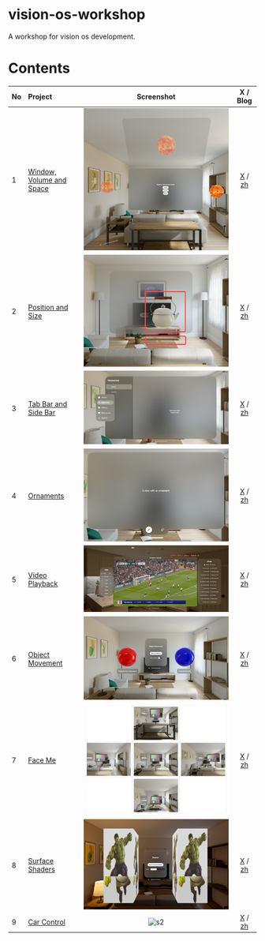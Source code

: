 # vision-os-workshop
A workshop for vision os development.

# Contents

| No | Project | Screenshot | X / Blog |
|:--|:--|:--:|:--:|
| 1 | [Window, Volume and Space](1_WindowVolumeSpace) | ![s1](/1_WindowVolumeSpace/1_WindowVolumeSpace.png)| [X](https://twitter.com/xchester16/status/1739982269841080427) / [zh](https://xz3t11cmy1.feishu.cn/wiki/UaYSw4pyniTSeWkMk4ScJUS0nbb) |
| 2 | [Position and Size](2_PositionAndSize) | ![s2](/2_PositionAndSize/2_PositionAndSize.png) | [X](https://twitter.com/xchester16/status/1740289283502776380) / [zh](https://xz3t11cmy1.feishu.cn/wiki/R9RewMYggiOPN5kUkkcc1Ms3nBe) |
| 3 | [Tab Bar and Side Bar](3_TabBarAndSideBar) | ![s2](/3_TabBarAndSideBar/3_TabBarAndSideBar.png) | [X](https://twitter.com/xchester16/status/1741116677469925612) / [zh](https://xz3t11cmy1.feishu.cn/wiki/S2GzwMEg2irRuPkMYNYcXc06n2e) |
| 4 | [Ornaments](4_Ornaments) | ![s2](/4_Ornaments/4_Ornaments.png) | [X](https://twitter.com/xchester16/status/1741734126645084559) / [zh](https://xz3t11cmy1.feishu.cn/wiki/AX30wDyG9iamgskAUqYcM7GEnld) |
| 5 | [Video Playback](5_VideoPlayback) | ![s2](/5_VideoPlayback/5_VideoPlayback.png) | [X](https://twitter.com/xchester16/status/1742536344935731383) / [zh](https://xz3t11cmy1.feishu.cn/wiki/LNv1wZX7figPuokSYSUcLGHqnXb) |
| 6 | [Object Movement](6_ObjectMovement) | ![s2](/6_ObjectMovement/6_ObjectMovement.png) | [X](https://twitter.com/xchester16/status/1744379917213614198) / [zh](https://xz3t11cmy1.feishu.cn/wiki/CZn8wwb3KixV7yktxKCc0tRon6X) |
| 7 | [Face Me](7_FaceMe) | ![s2](/7_FaceMe/7_FaceMe.png) | [X](https://twitter.com/xchester16/status/1745098055618314432) / [zh](https://xz3t11cmy1.feishu.cn/wiki/S5vjwUDWYivnN1kd9hWcHFURn6f) |
| 8 | [Surface Shaders](8_SurfaceShaders) | ![s2](/8_SurfaceShaders/8_SurfaceShaders.png) | [X](https://twitter.com/xchester16/status/1745873603802136946) / [zh](https://xz3t11cmy1.feishu.cn/wiki/RFMhw76FeiriH4kRX0BcCL3GnAe) |
| 9 | [Car Control](9_CarControl) | ![s2](/9_CarControl/9_CarControl.png) | [X](https://twitter.com/xchester16/status/1746941257862242665) / [zh](https://xz3t11cmy1.feishu.cn/wiki/OkFnwfAzaiUXBgkWobxc67Cin5e)|